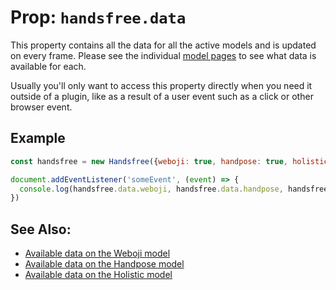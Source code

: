 # Prop: `handsfree.data`

This property contains all the data for all the active models and is updated on every frame. Please see the individual [model pages](/ref/model/) to see what data is available for each.

Usually you'll only want to access this property directly when you need it outside of a plugin, like as a result of a user event such as a click or other browser event.

## Example

```js
const handsfree = new Handsfree({weboji: true, handpose: true, holistic: true})

document.addEventListener('someEvent', (event) => {
  console.log(handsfree.data.weboji, handsfree.data.handpose, handsfree.data.holistic)
})
```

## See Also:

- [Available data on the Weboji model](/ref/model/weboji/#data)
- [Available data on the Handpose model](/ref/model/handpose/#data)
- [Available data on the Holistic model](/ref/model/holistic/#data)
